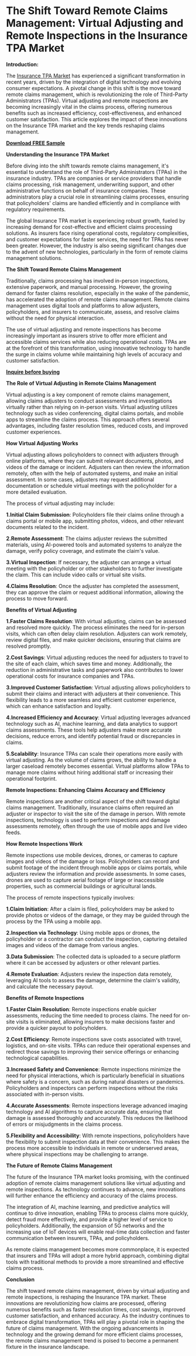 # The Shift Toward Remote Claims Management: Virtual Adjusting and Remote Inspections in the Insurance TPA Market

**Introduction:**

The [Insurance TPA Market](https://www.nextmsc.com/report/insurance-tpa-market) has experienced a significant transformation in recent years, driven by the integration of digital technology and evolving consumer expectations. A pivotal change in this shift is the move toward remote claims management, which is revolutionizing the role of Third-Party Administrators (TPAs). Virtual adjusting and remote inspections are becoming increasingly vital in the claims process, offering numerous benefits such as increased efficiency, cost-effectiveness, and enhanced customer satisfaction. This article explores the impact of these innovations on the Insurance TPA market and the key trends reshaping claims management. 

[**Download FREE Sample**](https://www.nextmsc.com/insurance-tpa-market/request-sample)

**Understanding the Insurance TPA Market**

Before diving into the shift towards remote claims management, it's essential to understand the role of Third-Party Administrators (TPAs) in the insurance industry. TPAs are companies or service providers that handle claims processing, risk management, underwriting support, and other administrative functions on behalf of insurance companies. These administrators play a crucial role in streamlining claims processes, ensuring that policyholders' claims are handled efficiently and in compliance with regulatory requirements.

The global Insurance TPA market is experiencing robust growth, fueled by increasing demand for cost-effective and efficient claims processing solutions. As insurers face rising operational costs, regulatory complexities, and customer expectations for faster services, the need for TPAs has never been greater. However, the industry is also seeing significant changes due to the advent of new technologies, particularly in the form of remote claims management solutions.

**The Shift Toward Remote Claims Management**

Traditionally, claims processing has involved in-person inspections, extensive paperwork, and manual processing. However, the growing demand for faster claims resolution, especially in the wake of the pandemic, has accelerated the adoption of remote claims management. Remote claims management uses digital tools and platforms to allow adjusters, policyholders, and insurers to communicate, assess, and resolve claims without the need for physical interaction.

The use of virtual adjusting and remote inspections has become increasingly important as insurers strive to offer more efficient and accessible claims services while also reducing operational costs. TPAs are at the forefront of this transformation, using innovative technology to handle the surge in claims volume while maintaining high levels of accuracy and customer satisfaction.

[**Inquire before buying**](https://www.nextmsc.com/insurance-tpa-market/inquire-before-buying)

**The Role of Virtual Adjusting in Remote Claims Management**

Virtual adjusting is a key component of remote claims management, allowing claims adjusters to conduct assessments and investigations virtually rather than relying on in-person visits. Virtual adjusting utilizes technology such as video conferencing, digital claims portals, and mobile apps to streamline the claims process. This approach offers several advantages, including faster resolution times, reduced costs, and improved customer experiences.

**How Virtual Adjusting Works**

Virtual adjusting allows policyholders to connect with adjusters through online platforms, where they can submit relevant documents, photos, and videos of the damage or incident. Adjusters can then review the information remotely, often with the help of automated systems, and make an initial assessment. In some cases, adjusters may request additional documentation or schedule virtual meetings with the policyholder for a more detailed evaluation.

The process of virtual adjusting may include:

**1.Initial Claim Submission**: Policyholders file their claims online through a claims portal or mobile app, submitting photos, videos, and other relevant documents related to the incident.

**2.Remote Assessment**: The claims adjuster reviews the submitted materials, using AI-powered tools and automated systems to analyze the damage, verify policy coverage, and estimate the claim's value.

**3.Virtual Inspection**: If necessary, the adjuster can arrange a virtual meeting with the policyholder or other stakeholders to further investigate the claim. This can include video calls or virtual site visits.

**4.Claims Resolution**: Once the adjuster has completed the assessment, they can approve the claim or request additional information, allowing the process to move forward.

**Benefits of Virtual Adjusting**

**1.Faster Claims Resolution**: With virtual adjusting, claims can be assessed and resolved more quickly. The process eliminates the need for in-person visits, which can often delay claim resolution. Adjusters can work remotely, review digital files, and make quicker decisions, ensuring that claims are resolved promptly.

**2.Cost Savings**: Virtual adjusting reduces the need for adjusters to travel to the site of each claim, which saves time and money. Additionally, the reduction in administrative tasks and paperwork also contributes to lower operational costs for insurance companies and TPAs.

**3.Improved Customer Satisfaction**: Virtual adjusting allows policyholders to submit their claims and interact with adjusters at their convenience. This flexibility leads to a more seamless and efficient customer experience, which can enhance satisfaction and loyalty.

**4.Increased Efficiency and Accuracy**: Virtual adjusting leverages advanced technology such as AI, machine learning, and data analytics to support claims assessments. These tools help adjusters make more accurate decisions, reduce errors, and identify potential fraud or discrepancies in claims.

**5.Scalability**: Insurance TPAs can scale their operations more easily with virtual adjusting. As the volume of claims grows, the ability to handle a larger caseload remotely becomes essential. Virtual platforms allow TPAs to manage more claims without hiring additional staff or increasing their operational footprint.

**Remote Inspections: Enhancing Claims Accuracy and Efficiency**

Remote inspections are another critical aspect of the shift toward digital claims management. Traditionally, insurance claims often required an adjuster or inspector to visit the site of the damage in person. With remote inspections, technology is used to perform inspections and damage assessments remotely, often through the use of mobile apps and live video feeds.

**How Remote Inspections Work**

Remote inspections use mobile devices, drones, or cameras to capture images and videos of the damage or loss. Policyholders can record and submit footage of the incident through mobile apps or claims portals, while adjusters review the information and provide assessments. In some cases, drones are used to capture aerial footage of large or inaccessible properties, such as commercial buildings or agricultural lands.

The process of remote inspections typically involves:

**1.Claim Initiation**: After a claim is filed, policyholders may be asked to provide photos or videos of the damage, or they may be guided through the process by the TPA using a mobile app.

**2.Inspection via Technology**: Using mobile apps or drones, the policyholder or a contractor can conduct the inspection, capturing detailed images and videos of the damage from various angles.

**3.Data Submission**: The collected data is uploaded to a secure platform where it can be accessed by adjusters or other relevant parties.

**4.Remote Evaluation**: Adjusters review the inspection data remotely, leveraging AI tools to assess the damage, determine the claim's validity, and calculate the necessary payout.

**Benefits of Remote Inspections**

**1.Faster Claim Resolution**: Remote inspections enable quicker assessments, reducing the time needed to process claims. The need for on-site visits is eliminated, allowing insurers to make decisions faster and provide a quicker payout to policyholders.

**2.Cost Efficiency**: Remote inspections save costs associated with travel, logistics, and on-site visits. TPAs can reduce their operational expenses and redirect those savings to improving their service offerings or enhancing technological capabilities.

**3.Increased Safety and Convenience**: Remote inspections minimize the need for physical interactions, which is particularly beneficial in situations where safety is a concern, such as during natural disasters or pandemics. Policyholders and inspectors can perform inspections without the risks associated with in-person visits.

**4.Accurate Assessments**: Remote inspections leverage advanced imaging technology and AI algorithms to capture accurate data, ensuring that damage is assessed thoroughly and accurately. This reduces the likelihood of errors or misjudgments in the claims process.

**5.Flexibility and Accessibility**: With remote inspections, policyholders have the flexibility to submit inspection data at their convenience. This makes the process more accessible to individuals in remote or underserved areas, where physical inspections may be challenging to arrange.

**The Future of Remote Claims Management**

The future of the Insurance TPA market looks promising, with the continued adoption of remote claims management solutions like virtual adjusting and remote inspections. As technology continues to advance, new innovations will further enhance the efficiency and accuracy of the claims process.

The integration of AI, machine learning, and predictive analytics will continue to drive innovation, enabling TPAs to process claims more quickly, detect fraud more effectively, and provide a higher level of service to policyholders. Additionally, the expansion of 5G networks and the increasing use of IoT devices will enable real-time data collection and faster communication between insurers, TPAs, and policyholders.

As remote claims management becomes more commonplace, it is expected that insurers and TPAs will adopt a more hybrid approach, combining digital tools with traditional methods to provide a more streamlined and effective claims process.

**Conclusion**

The shift toward remote claims management, driven by virtual adjusting and remote inspections, is reshaping the Insurance TPA market. These innovations are revolutionizing how claims are processed, offering numerous benefits such as faster resolution times, cost savings, improved customer satisfaction, and enhanced accuracy. As the industry continues to embrace digital transformation, TPAs will play a pivotal role in shaping the future of claims management. With the ongoing advancements in technology and the growing demand for more efficient claims processes, the remote claims management trend is poised to become a permanent fixture in the insurance landscape.
